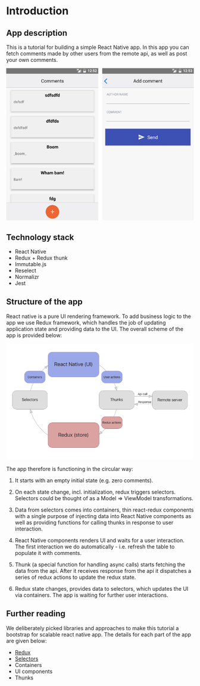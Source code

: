# Introduction

## App description

This is a tutorial for building a simple React Native app. 
In this app you can fetch comments made by other users from the remote api,
as well as post your own comments.

![App screen](images/screen.png)

## Technology stack

- React Native
- Redux + Redux thunk
- Immutable.js
- Reselect
- Normalizr
- Jest

## Structure of the app

React native is a pure UI rendering framework. To add business logic to the app we use Redux
framework, which handles the job of updating application state and providing data to the UI.
The overall scheme of the app is provided below:

![Scheme](images/scheme.png)

The app therefore is functioning in the circular way: 

1. It starts with an empty initial state (e.g. zero comments). 

2. On each state change, incl. initialization, redux triggers selectors. Selectors
could be thought of as a Model => ViewModel transformations.

3. Data from selectors comes into containers, thin react-redux components with a single
purpose of injecting data into React Native components as well as providing functions
for calling thunks in response to user interaction.

4. React Native components renders UI and waits for a user interaction. The first interaction
we do automatically - i.e. refresh the table to populate it with comments.
 
5. Thunk (a special function for handling async calls) starts fetching the data from the api.
After it receives response from the api it dispatches a series of redux actions to update
the redux state.

6. Redux state changes, provides data to selectors, which updates the UI via containers.
The app is waiting for further user interactions.

## Further reading

We deliberately picked libraries and approaches to make this tutorial a bootstrap
for scalable react native app. The details for each part of the app are given below:

- [Redux](Redux.md)
- [Selectors](Selectors.md)
- Containers
- UI components
- Thunks
